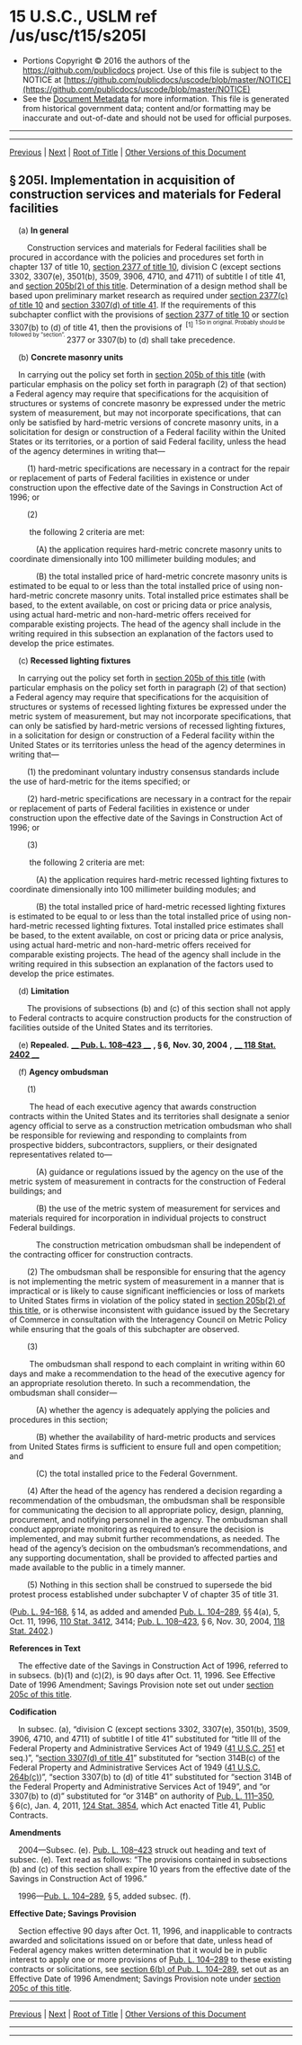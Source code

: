 ---
---

# 15 U.S.C., USLM ref /us/usc/t15/s205l

* Portions Copyright © 2016 the authors of the https://github.com/publicdocs project.
  Use of this file is subject to the NOTICE at [https://github.com/publicdocs/uscode/blob/master/NOTICE](https://github.com/publicdocs/uscode/blob/master/NOTICE)
* See the [Document Metadata](././../../../../..//README.md) for more information.
  This file is generated from historical government data; content and/or formatting may be inaccurate and out-of-date and should not be used for official purposes.

----------
----------

[Previous](./../../../../..//us/usc/t15/ch6/schII/m__us_usc_t15_s205k.md) | [Next](./../../../../..//us/usc/t15/ch6/schIII/m__us_usc_t15_ch6_schIII.md) | [Root of Title](./../../../../../) | [Other Versions of this Document](https://publicdocs.github.io/go/links?ns=uslm&ref=%2Fus%2Fusc%2Ft15%2Fs205l)

## § 205l. Implementation in acquisition of construction services and materials for Federal facilities

    (a) __In general__ 

        Construction services and materials for Federal facilities shall be procured in accordance with the policies and procedures set forth in chapter 137 of title 10, [section 2377 of title 10][/us/usc/t10/s2377], division C (except sections 3302, 3307(e), 3501(b), 3509, 3906, 4710, and 4711) of subtitle I of title 41, and [section 205b(2) of this title][/us/usc/t15/s205b/2]. Determination of a design method shall be based upon preliminary market research as required under [section 2377(c) of title 10][/us/usc/t10/s2377/c] and [section 3307(d) of title 41][/us/usc/t41/s3307/d]. If the requirements of this subchapter conflict with the provisions of [section 2377 of title 10][/us/usc/t10/s2377] or section 3307(b) to (d) of title 41, then the provisions of  <sup>\[1\]</sup>  <sup><sup> 1 So in original. Probably should be followed by “section”. </sup></sup>  2377 or 3307(b) to (d) shall take precedence.

    (b) __Concrete masonry units__ 

    In carrying out the policy set forth in [section 205b of this title][/us/usc/t15/s205b] (with particular emphasis on the policy set forth in paragraph (2) of that section) a Federal agency may require that specifications for the acquisition of structures or systems of concrete masonry be expressed under the metric system of measurement, but may not incorporate specifications, that can only be satisfied by hard-metric versions of concrete masonry units, in a solicitation for design or construction of a Federal facility within the United States or its territories, or a portion of said Federal facility, unless the head of the agency determines in writing that—

        (1) hard-metric specifications are necessary in a contract for the repair or replacement of parts of Federal facilities in existence or under construction upon the effective date of the Savings in Construction Act of 1996; or

        (2)

         the following 2 criteria are met:

            (A) the application requires hard-metric concrete masonry units to coordinate dimensionally into 100 millimeter building modules; and

            (B) the total installed price of hard-metric concrete masonry units is estimated to be equal to or less than the total installed price of using non-hard-metric concrete masonry units. Total installed price estimates shall be based, to the extent available, on cost or pricing data or price analysis, using actual hard-metric and non-hard-metric offers received for comparable existing projects. The head of the agency shall include in the writing required in this subsection an explanation of the factors used to develop the price estimates.

    (c) __Recessed lighting fixtures__ 

    In carrying out the policy set forth in [section 205b of this title][/us/usc/t15/s205b] (with particular emphasis on the policy set forth in paragraph (2) of that section) a Federal agency may require that specifications for the acquisition of structures or systems of recessed lighting fixtures be expressed under the metric system of measurement, but may not incorporate specifications, that can only be satisfied by hard-metric versions of recessed lighting fixtures, in a solicitation for design or construction of a Federal facility within the United States or its territories unless the head of the agency determines in writing that—

        (1) the predominant voluntary industry consensus standards include the use of hard-metric for the items specified; or

        (2) hard-metric specifications are necessary in a contract for the repair or replacement of parts of Federal facilities in existence or under construction upon the effective date of the Savings in Construction Act of 1996; or

        (3)

         the following 2 criteria are met:

            (A) the application requires hard-metric recessed lighting fixtures to coordinate dimensionally into 100 millimeter building modules; and

            (B) the total installed price of hard-metric recessed lighting fixtures is estimated to be equal to or less than the total installed price of using non-hard-metric recessed lighting fixtures. Total installed price estimates shall be based, to the extent available, on cost or pricing data or price analysis, using actual hard-metric and non-hard-metric offers received for comparable existing projects. The head of the agency shall include in the writing required in this subsection an explanation of the factors used to develop the price estimates.

    (d) __Limitation__ 

        The provisions of subsections (b) and (c) of this section shall not apply to Federal contracts to acquire construction products for the construction of facilities outside of the United States and its territories.

    (e) __Repealed.__  __[__  __Pub. L. 108–423__  __][/us/pl/108/423]__  __, § 6,__  __Nov. 30, 2004__  __,__  __[__  __118 Stat. 2402__  __][/us/stat/118/2402]__ 

    (f) __Agency ombudsman__ 

        (1)

         The head of each executive agency that awards construction contracts within the United States and its territories shall designate a senior agency official to serve as a construction metrication ombudsman who shall be responsible for reviewing and responding to complaints from prospective bidders, subcontractors, suppliers, or their designated representatives related to—

            (A) guidance or regulations issued by the agency on the use of the metric system of measurement in contracts for the construction of Federal buildings; and

            (B) the use of the metric system of measurement for services and materials required for incorporation in individual projects to construct Federal buildings.

            The construction metrication ombudsman shall be independent of the contracting officer for construction contracts.

        (2) The ombudsman shall be responsible for ensuring that the agency is not implementing the metric system of measurement in a manner that is impractical or is likely to cause significant inefficiencies or loss of markets to United States firms in violation of the policy stated in [section 205b(2) of this title][/us/usc/t15/s205b/2], or is otherwise inconsistent with guidance issued by the Secretary of Commerce in consultation with the Interagency Council on Metric Policy while ensuring that the goals of this subchapter are observed.

        (3)

         The ombudsman shall respond to each complaint in writing within 60 days and make a recommendation to the head of the executive agency for an appropriate resolution thereto. In such a recommendation, the ombudsman shall consider—

            (A) whether the agency is adequately applying the policies and procedures in this section;

            (B) whether the availability of hard-metric products and services from United States firms is sufficient to ensure full and open competition; and

            (C) the total installed price to the Federal Government.

        (4) After the head of the agency has rendered a decision regarding a recommendation of the ombudsman, the ombudsman shall be responsible for communicating the decision to all appropriate policy, design, planning, procurement, and notifying personnel in the agency. The ombudsman shall conduct appropriate monitoring as required to ensure the decision is implemented, and may submit further recommendations, as needed. The head of the agency’s decision on the ombudsman’s recommendations, and any supporting documentation, shall be provided to affected parties and made available to the public in a timely manner.

        (5) Nothing in this section shall be construed to supersede the bid protest process established under subchapter V of chapter 35 of title 31.

([Pub. L. 94–168][/us/pl/94/168], § 14, as added and amended [Pub. L. 104–289][/us/pl/104/289], §§ 4(a), 5, Oct. 11, 1996, [110 Stat. 3412][/us/stat/110/3412], 3414; [Pub. L. 108–423][/us/pl/108/423], § 6, Nov. 30, 2004, [118 Stat. 2402][/us/stat/118/2402].)

 __References in Text__ 

    The effective date of the Savings in Construction Act of 1996, referred to in subsecs. (b)(1) and (c)(2), is 90 days after Oct. 11, 1996. See Effective Date of 1996 Amendment; Savings Provision note set out under [section 205c of this title][/us/usc/t15/s205c].

 __Codification__ 

    In subsec. (a), “division C (except sections 3302, 3307(e), 3501(b), 3509, 3906, 4710, and 4711) of subtitle I of title 41” substituted for “title III of the Federal Property and Administrative Services Act of 1949 ([41 U.S.C. 251][/us/usc/t41/s251] et seq.)”, “[section 3307(d) of title 41][/us/usc/t41/s3307/d]” substituted for “section 314B(c) of the Federal Property and Administrative Services Act of 1949 ([41 U.S.C. 264b(c)][/us/usc/t41/s264b/c])”, “section 3307(b) to (d) of title 41” substituted for “section 314B of the Federal Property and Administrative Services Act of 1949”, and “or 3307(b) to (d)” substituted for “or 314B” on authority of [Pub. L. 111–350][/us/pl/111/350], § 6(c), Jan. 4, 2011, [124 Stat. 3854][/us/stat/124/3854], which Act enacted Title 41, Public Contracts.

 __Amendments__ 

    2004—Subsec. (e). [Pub. L. 108–423][/us/pl/108/423] struck out heading and text of subsec. (e). Text read as follows: “The provisions contained in subsections (b) and (c) of this section shall expire 10 years from the effective date of the Savings in Construction Act of 1996.”

    1996—[Pub. L. 104–289][/us/pl/104/289], § 5, added subsec. (f).

 __Effective Date; Savings Provision__ 

    Section effective 90 days after Oct. 11, 1996, and inapplicable to contracts awarded and solicitations issued on or before that date, unless head of Federal agency makes written determination that it would be in public interest to apply one or more provisions of [Pub. L. 104–289][/us/pl/104/289] to these existing contracts or solicitations, see [section 6(b) of Pub. L. 104–289][/us/pl/104/289/s6/b], set out as an Effective Date of 1996 Amendment; Savings Provision note under [section 205c of this title][/us/usc/t15/s205c].

----------

[Previous](./../../../../..//us/usc/t15/ch6/schII/m__us_usc_t15_s205k.md) | [Next](./../../../../..//us/usc/t15/ch6/schIII/m__us_usc_t15_ch6_schIII.md) | [Root of Title](./../../../../../) | [Other Versions of this Document](https://publicdocs.github.io/go/links?ns=uslm&ref=%2Fus%2Fusc%2Ft15%2Fs205l)

----------
----------

[/us/usc/t10/s2377]: https://publicdocs.github.io/go/links?ns=uslm&ref=%2Fus%2Fusc%2Ft10%2Fs2377
[/us/usc/t15/s205b/2]: https://publicdocs.github.io/go/links?ns=uslm&ref=%2Fus%2Fusc%2Ft15%2Fs205b%2F2
[/us/usc/t10/s2377/c]: https://publicdocs.github.io/go/links?ns=uslm&ref=%2Fus%2Fusc%2Ft10%2Fs2377%2Fc
[/us/usc/t41/s3307/d]: https://publicdocs.github.io/go/links?ns=uslm&ref=%2Fus%2Fusc%2Ft41%2Fs3307%2Fd
[/us/usc/t10/s2377]: https://publicdocs.github.io/go/links?ns=uslm&ref=%2Fus%2Fusc%2Ft10%2Fs2377
[/us/usc/t15/s205b]: https://publicdocs.github.io/go/links?ns=uslm&ref=%2Fus%2Fusc%2Ft15%2Fs205b
[/us/usc/t15/s205b]: https://publicdocs.github.io/go/links?ns=uslm&ref=%2Fus%2Fusc%2Ft15%2Fs205b
[/us/pl/108/423]: https://publicdocs.github.io/go/links?ns=uslm&ref=%2Fus%2Fpl%2F108%2F423
[/us/stat/118/2402]: https://publicdocs.github.io/go/links?ns=uslm&ref=%2Fus%2Fstat%2F118%2F2402
[/us/usc/t15/s205b/2]: https://publicdocs.github.io/go/links?ns=uslm&ref=%2Fus%2Fusc%2Ft15%2Fs205b%2F2
[/us/pl/94/168]: https://publicdocs.github.io/go/links?ns=uslm&ref=%2Fus%2Fpl%2F94%2F168
[/us/pl/104/289]: https://publicdocs.github.io/go/links?ns=uslm&ref=%2Fus%2Fpl%2F104%2F289
[/us/stat/110/3412]: https://publicdocs.github.io/go/links?ns=uslm&ref=%2Fus%2Fstat%2F110%2F3412
[/us/pl/108/423]: https://publicdocs.github.io/go/links?ns=uslm&ref=%2Fus%2Fpl%2F108%2F423
[/us/stat/118/2402]: https://publicdocs.github.io/go/links?ns=uslm&ref=%2Fus%2Fstat%2F118%2F2402
[/us/usc/t15/s205c]: https://publicdocs.github.io/go/links?ns=uslm&ref=%2Fus%2Fusc%2Ft15%2Fs205c
[/us/usc/t41/s251]: https://publicdocs.github.io/go/links?ns=uslm&ref=%2Fus%2Fusc%2Ft41%2Fs251
[/us/usc/t41/s3307/d]: https://publicdocs.github.io/go/links?ns=uslm&ref=%2Fus%2Fusc%2Ft41%2Fs3307%2Fd
[/us/usc/t41/s264b/c]: https://publicdocs.github.io/go/links?ns=uslm&ref=%2Fus%2Fusc%2Ft41%2Fs264b%2Fc
[/us/pl/111/350]: https://publicdocs.github.io/go/links?ns=uslm&ref=%2Fus%2Fpl%2F111%2F350
[/us/stat/124/3854]: https://publicdocs.github.io/go/links?ns=uslm&ref=%2Fus%2Fstat%2F124%2F3854
[/us/pl/108/423]: https://publicdocs.github.io/go/links?ns=uslm&ref=%2Fus%2Fpl%2F108%2F423
[/us/pl/104/289]: https://publicdocs.github.io/go/links?ns=uslm&ref=%2Fus%2Fpl%2F104%2F289
[/us/pl/104/289]: https://publicdocs.github.io/go/links?ns=uslm&ref=%2Fus%2Fpl%2F104%2F289
[/us/pl/104/289/s6/b]: https://publicdocs.github.io/go/links?ns=uslm&ref=%2Fus%2Fpl%2F104%2F289%2Fs6%2Fb
[/us/usc/t15/s205c]: https://publicdocs.github.io/go/links?ns=uslm&ref=%2Fus%2Fusc%2Ft15%2Fs205c


